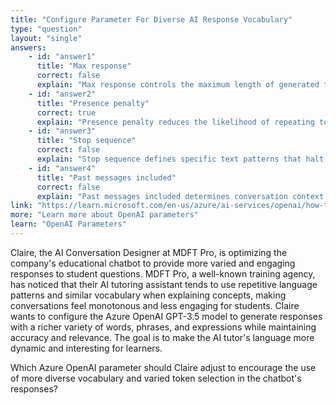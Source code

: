 ```yaml
---
title: "Configure Parameter For Diverse AI Response Vocabulary"
type: "question"
layout: "single"
answers:
    - id: "answer1"
      title: "Max response"
      correct: false
      explain: "Max response controls the maximum length of generated text but doesn't influence the diversity or variety of vocabulary and tokens used in responses."
    - id: "answer2"
      title: "Presence penalty"
      correct: true
      explain: "Presence penalty reduces the likelihood of repeating tokens that have already appeared, encouraging the model to use a more diverse vocabulary and varied token selection."
    - id: "answer3"
      title: "Stop sequence"
      correct: false
      explain: "Stop sequence defines specific text patterns that halt response generation but doesn't influence the diversity of vocabulary or token selection during generation."
    - id: "answer4"
      title: "Past messages included"
      correct: false
      explain: "Past messages included determines conversation context length but doesn't directly control vocabulary diversity or token variety in individual responses."
link: "https://learn.microsoft.com/en-us/azure/ai-services/openai/how-to/completions"
more: "Learn more about OpenAI parameters"
learn: "OpenAI Parameters"
---
```


Claire, the AI Conversation Designer at MDFT Pro, is optimizing the company's educational chatbot to provide more varied and engaging responses to student questions. MDFT Pro, a well-known training agency, has noticed that their AI tutoring assistant tends to use repetitive language patterns and similar vocabulary when explaining concepts, making conversations feel monotonous and less engaging for students. Claire wants to configure the Azure OpenAI GPT-3.5 model to generate responses with a richer variety of words, phrases, and expressions while maintaining accuracy and relevance. The goal is to make the AI tutor's language more dynamic and interesting for learners.

Which Azure OpenAI parameter should Claire adjust to encourage the use of more diverse vocabulary and varied token selection in the chatbot's responses?

